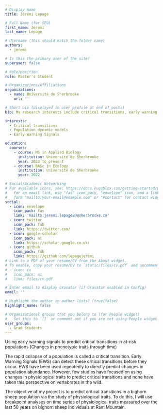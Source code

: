 ```yaml
---
# Display name
title: Jérémi Lepage

# Full Name (for SEO)
first_name: Jeremi
last_name: Lepage

# Username (this should match the folder name)
authors:
  - jeremi

# Is this the primary user of the site?
superuser: false

# Role/position
role: Master's Student

# Organizations/Affiliations
organizations:
  - name: Université de Sherbrooke
    url: ''

# Short bio (displayed in user profile at end of posts)
bio: My research interests include critical transitions, early warning signals and traits based analysis.

interests:
  - Critical transitions
  - Population dynamic models
  - Early Warning Signals

education:
  courses:
    - course: MS in Applied Biology
      institution: Université de Sherbrooke
      year: 2023 to present
    - course: BASc in Ecology
      institution: Université de Sherbrooke
      year: 2022

# Social/Academic Networking
# For available icons, see: https://docs.hugoblox.com/getting-started/page-builder/#icons
#   For an email link, use "fas" icon pack, "envelope" icon, and a link in the
#   form "mailto:your-email@example.com" or "#contact" for contact widget.
social:
  - icon: envelope
    icon_pack: fas
    link: 'mailto:jeremi.lepage2@usherbrooke.ca'
  - icon: twitter
    icon_pack: fab
    link: https://twitter.com/
  - icon: google-scholar
    icon_pack: ai
    link: https://scholar.google.co.uk/
  - icon: github
    icon_pack: fab
    link: https://github.com/lepagejeremi
# Link to a PDF of your resume/CV from the About widget.
# To enable, copy your resume/CV to `static/files/cv.pdf` and uncomment the lines below.
# - icon: cv
#   icon_pack: ai
#   link: files/cv.pdf

# Enter email to display Gravatar (if Gravatar enabled in Config)
email: ''

# Highlight the author in author lists? (true/false)
highlight_name: false

# Organizational groups that you belong to (for People widget)
#   Set this to `[]` or comment out if you are not using People widget.
user_groups:
  - Grad Students
---
```


Using early warning signals to predict critical transitions in at-risk populations (Changes in phenotypic traits through time)

The rapid collapse of a population is called a critical transition. Early Warning Signals (EWS) can detect these critical transitions before they occur. EWS have been used repeatedly to directly predict changes in population abundance. However, few studies have focused on using changes in physiological traits to predict critical transitions and none have taken this perspective on vertebrates in the wild. 

The objective of my project is to predict critical transitions in a bighorn sheep population via the study of physiological traits. To do this, I will use breakpoint analyses on time series of physiological traits measured over the last 50 years on bighorn sheep individuals at Ram Mountain.
